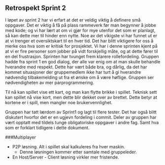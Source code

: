 ## Retrospekt Sprint 2

I løpet av sprint 2 har vi erfart at det er veldig viktig å definere små oppgaver. Det er viktig å få på plass rammeverk 
før man begynner å jobbe med kode; og vi har lært at om vi gjør for mye utenfor det som er planlagt, så kan dette mer 
til hinder enn nytte. Noe av det vikigste vi har funnet ut er at vi trenger et oversiktskart til en hver tid.
Det har blitt viktigere for oss å merke oss hva som er kritisk for prosjektet. Vi har i denne sprinten kjent på at vi er 
fire personer som jobber på vidt forskjellig måte, og at dette fører til en del frustrasjon.
Sprinten har tvunget frem klarere rollefordeling.
Gruppen hadde fra sprint 1 en god dialog, der alle var enig om at man skulle behandle hverandre med respekt. 
Dette har vært både bra, og dårlig, da det har kommet situasjoner der gruppemedlem ikke har turt å gi hverandre 
nødvendig tilbakemelding ut fra et ønske om å være høflige.
Gruppen ser nødvendigheten av mer parprogrammering.

Til nå kan spillet vise ett kart, og man kan flytte brikke i spillet.
Teknisk sett kan spillet nå vise kort, men dette blir dekket over av brettet. 
Dette betyr at kortene er i spill, men mangler noe brukervennlighet.

Gruppen har tatt lærdom av Sprint1 og lagt til flere tester. Det har også blitt diskutert hvorfor det er en ugjevn 
fordeling i commit. Deler av gruppen har vært opptatt med tildels tunge obligatoriske oppgaver i andre fag. 
Samt hva som er forklart tidligere i dette dokument.

###Multiplayer
- P2P løsning. Alt i spillet skal kalkuleres fra hver maskin. 
  - Denne løsningen kommer etter samtale med gruppeleder.
- En Host/Server - Client løsning virkler mer fristende.